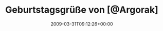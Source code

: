 ---
retweeted: false
source: <a href="http://twitter.com" rel="nofollow">Twitter Web Client</a>
entities:
  hashtags: []
  symbols: []
  user_mentions:
  - name: Florian Gilcher (@skade@hachyderm.io)
    screen_name: Argorak
    indices:
    - '21'
    - '29'
    id_str: '27227212'
    id: '27227212'
  urls: []
display_text_range:
- '0'
- '54'
favorite_count: '0'
id_str: '1423371568'
truncated: false
retweet_count: '0'
id: '1423371568'
created_at: Tue Mar 31 09:12:26 +0000 2009
favorited: false
full_text: Geburtstagsgrüße von [@Argorak](https://twitter.com/Argorak) http://pastie.org/432351
lang: de
tags:
- pesos:twitter
date: '2009-03-31T09:12:26+00:00'
src: https://twitter.com/bascht/status/1423371568
original_url: https://twitter.com/bascht/status/1423371568
type: twitter_tweet
text: Geburtstagsgrüße von [@Argorak](https://twitter.com/Argorak) http://pastie.org/432351
title: Geburtstagsgrüße von [@Argorak]

---